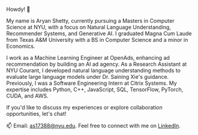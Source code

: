 Howdy! 👋

My name is Aryan Shetty, currently pursuing a Masters in Computer Science at NYU, with a focus on Natural Language Understanding, Recommender Systems, and Generative AI. I graduated Magna Cum Laude from Texas A&M University with a BS in Computer Science and a minor in Economics. 

I work as a Machine Learning Engineer at OpenAds, enhancing ad recommendation by building an AI ad agency. As a Research Assistant at NYU Courant, I developed natural language understanding methods to evaluate large language models under Dr. Saining Xie's guidance. Previously, I was a Software Engineering Intern at Citrix Systems. My expertise includes Python, C++, JavaScript, SQL, TensorFlow, PyTorch, CUDA, and AWS.

If you'd like to discuss my experiences or explore collaboration opportunities, let's chat!

📫 Email: as17388@nyu.edu. Feel free to connect with me on [LinkedIn](https://www.linkedin.com/in/aryan-shetty/).
